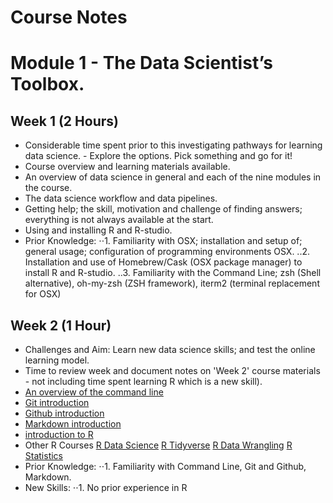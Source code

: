 # Course Notes

# Module 1 - The Data Scientist’s Toolbox.

## Week 1 (2 Hours)
* Considerable time spent prior to this investigating pathways for learning data science. - Explore the options. Pick something and go for it!
* Course overview and learning materials available.
* An overview of data science in general and each of the nine modules in the course.
* The data science workflow and data pipelines.
* Getting help; the skill, motivation and challenge of finding answers; everything is not always available at the start.
* Using and installing R and R-studio.
* Prior Knowledge:
⋅⋅1. Familiarity with OSX; installation and setup of; general usage; configuration of programming environments OSX.
..2. Installation and use of Homebrew/Cask (OSX package manager) to install R and R-studio.
..3. Familiarity with the Command Line; zsh (Shell alternative), oh-my-zsh (ZSH framework), iterm2 (terminal replacement for OSX)

## Week 2 (1 Hour)
* Challenges and Aim: Learn new data science skills; and test the online learning model.
* Time to review week and document notes on 'Week 2' course materials - not including time spent learning R which is a new skill).
* [An overview of the command line](https://www.lynda.com/Mac-OS-X-10-6-tutorials/Unix-for-Mac-OS-X-Users/78546-2.html "Introduction to Unix/Terminal")
* [Git introduction](https://www.lynda.com/Git-tutorials/Git-Essential-Training/100222-2.html "Introduction to Git in Terminal")
* [Github introduction](https://www.lynda.com/Git-tutorials/Up-Running-Git-GitHub/409275-2.html "Introduction to collaboration on Github in Terminal")
* [Markdown introduction](https://www.lynda.com/Web-Development-tutorials/Up-Running-Markdown/438888-2.html "Introduction to markdown")
* [introduction to R](https://www.lynda.com/R-tutorials/Up-Running-R/120612-2.html  "Basic Introduction to R")
* Other R Courses [R Data Science](https://www.lynda.com/R-tutorials/R-Data-Science-Lunchbreak-Lessons/651209-2.html) [R Tidyverse](https://www.lynda.com/R-tutorials/Learning-R-Tidyverse/586672-2.html) [R Data Wrangling](https://www.lynda.com/R-tutorials/Data-Wrangling-R/594442-2.html)
[R Statistics](https://www.lynda.com/R-tutorials/R-Statistics-Essential-Training/142447-2.html)
* Prior Knowledge:
⋅⋅1. Familiarity with Command Line, Git and Github, Markdown.
* New Skills:
⋅⋅1. No prior experience in R
